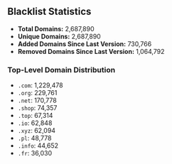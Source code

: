 ## Blacklist Statistics

- **Total Domains:** 2,687,890
- **Unique Domains:** 2,687,890
- **Added Domains Since Last Version:** 730,766
- **Removed Domains Since Last Version:** 1,064,792

### Top-Level Domain Distribution

-  `.com`: 1,229,478
-  `.org`: 229,761
-  `.net`: 170,778
-  `.shop`: 74,357
-  `.top`: 67,314
-  `.io`: 62,848
-  `.xyz`: 62,094
-  `.pl`: 48,778
-  `.info`: 44,652
-  `.fr`: 36,030

